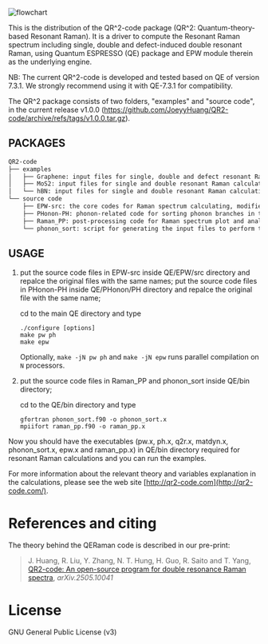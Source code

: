 ![flowchart](https://github.com/user-attachments/assets/146be93e-76b8-4d74-8ead-68e9b8ce015a)


This is the distribution of the QR^2-code package (QR^2: Quantum-theory-based Resonant Raman).
It is a driver to compute the Resonant Raman spectrum including single, double and defect-induced double resonant Raman, 
using Quantum ESPRESSO (QE) package and EPW module therein as the underlying engine.

NB: The current QR^2-code is developed and tested based on QE of version 7.3.1. 
We strongly recommend using it with QE-7.3.1 for compatibility.

The QR^2 package consists of two folders, "examples" and "source code", in the current release v1.0.0
(https://github.com/JoeyyHuang/QR2-code/archive/refs/tags/v1.0.0.tar.gz).

## PACKAGES
```md
QR2-code
├── examples
│   ├── Graphene: input files for single, double and defect resonant Raman calculations of semimetal material
│   ├── MoS2: input files for single and double resonant Raman calculations of semiconductor material with spin-orbit coupling under consideration
│   └── hBN: input files for single and double resonant Raman calculations of insulator material
└── source code
    ├── EPW-src: the core codes for Raman spectrum calculating, modified based on the original files with the same names in QE/EPW/src
    ├── PHonon-PH: phonon-related code for sorting phonon branches in terms of symmetry, modified based on the original file with the same name in QE/PHonon/PH
    ├── Raman_PP: post-processing code for Raman spectrum plot and analysis
    └── phonon_sort: script for generating the input files to perform the phonon-sorting calculation
```

## USAGE
1. put the source code files in EPW-src inside QE/EPW/src directory and repalce the original files with the same names;
    put the source code files in PHonon-PH inside QE/PHonon/PH directory and repalce the original file with the same name;
    
    cd to the main QE directory and type
    ```
    ./configure [options]
    make pw ph
    make epw
    ```
   Optionally, `make -jN pw ph` and `make -jN epw` runs parallel compilation on `N` processors.

2. put the source code files in Raman_PP and phonon_sort inside QE/bin directory;

    cd to the QE/bin directory and type
    ```
    gfortran phonon_sort.f90 -o phonon_sort.x
    mpiifort raman_pp.f90 -o raman_pp.x
    ```
Now you should have the executables (pw.x, ph.x, q2r.x, matdyn.x, phonon_sort.x, epw.x and raman_pp.x) in QE/bin directory required for resonant Raman calculations
and you can run the examples.

For more information about the relevant theory and variables explanation in the calculations, please see the web site [http://qr2-code.com](http://qr2-code.com/).

# References and citing
The theory behind the QERaman code is described in our pre-print:
> J. Huang, R. Liu, Y. Zhang, N. T. Hung, H. Guo, R. Saito and T. Yang, [QR2-code: An open-source program for double resonance Raman spectra](https://arxiv.org/abs/2505.10041), *arXiv.2505.10041*

# License
GNU General Public License (v3)
